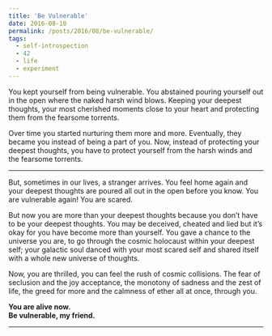 ```yaml
---
title: 'Be Vulnerable'
date: 2016-08-10
permalink: /posts/2016/08/be-vulnerable/
tags:
  - self-introspection
  - 42
  - life
  - experiment
---
```

You kept yourself from being vulnerable. You abstained pouring yourself out in the open where the naked harsh wind blows. Keeping your deepest thoughts, your most cherished moments close to your heart and protecting them from the fearsome torrents.

Over time you started nurturing them more and more. Eventually, they became you instead of being a part of you. Now, instead of protecting your deepest thoughts, you have to protect yourself from the harsh winds and the fearsome torrents.

---
But, sometimes in our lives, a stranger arrives. You feel home again and your deepest thoughts are poured all out in the open before you know. You are vulnerable again! You are scared.

But now you are more than your deepest thoughts because you don’t have to be your deepest thoughts. You may be deceived, cheated and lied but it’s okay for you have become more than yourself. You gave a chance to the universe you are, to go through the cosmic holocaust within your deepest self; your galactic soul danced with your most scared self and shared itself with a whole new universe of thoughts.

Now, you are thrilled, you can feel the rush of cosmic collisions. The fear of seclusion and the joy acceptance, the monotony of sadness and the zest of life, the greed for more and the calmness of ether all at once, through you.

**You are alive now.  
Be vulnerable, my friend.**

------
